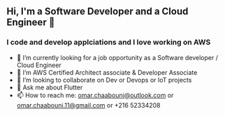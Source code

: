 ## Hi, I'm a Software Developer and a Cloud Engineer 👋
### I code and develop applciations and I love working on AWS
<!--
**omar-chaabouni/omar-chaabouni** is a ✨ _special_ ✨ repository because its `README.md` (this file) appears on your GitHub profile.

Here are some ideas to get you started:
- 🤔 I’m looking for help with ...
- 😄 Pronouns: ...
- ⚡ Fun fact: ...
🔭
-->
- 🤔 I’m currently looking for a job opportunity as a Software developer / Cloud Engineer
- 🌱 I’m AWS Certified Architect associate & Developer Associate
- 👯 I’m looking to collaborate on Dev or Devops or IoT projects
- 💬 Ask me about Flutter
- 📫 How to reach me: omar.chaabouni@outlook.com or omar.chaabouni.11@gmail.com or +216 52334208

